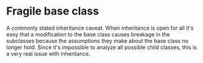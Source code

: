 # Fragile base class
A commonly stated inheritance caveat. When inheritance is open for all it's easy that a modification to the base class causes breakage in the subclasses because the assumptions they make about the base class no longer hold. Since it's impossible to analyze all possible child classes, this is a very real issue with inheritance.
